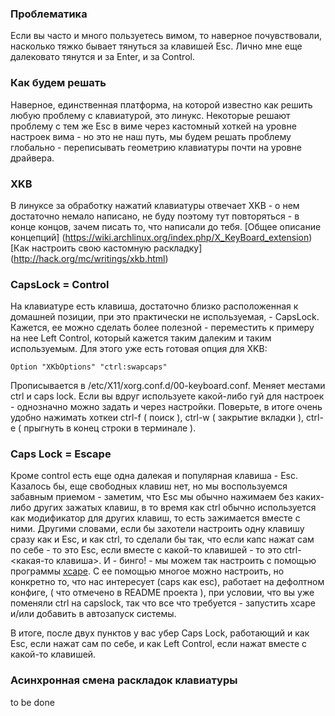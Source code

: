 ### Проблематика

Если вы часто и много пользуетесь вимом, 
то наверное почувствовали, 
насколько тяжко бывает тянуться за клавишей Esc.
Лично мне еще далековато тянутся и за Enter, и за Control.

### Как будем решать

Наверное, 
единственная платформа, 
на которой известно как решить любую проблему с клавиатурой, 
это линукс.
Некоторые решают проблему с тем же Esc в виме через кастомный хоткей на уровне настроек вима - 
но это не наш путь, 
мы будем решать проблему глобально -
переписывать геометрию клавиатуры почти на уровне драйвера.

### XKB

В линуксе за обработку нажатий клавиатуры отвечает XKB - 
о нем достаточно немало написано, 
не буду поэтому тут повторяться - 
в конце концов, 
зачем писать то, что написали до тебя. 
[Общее описание концепций] (https://wiki.archlinux.org/index.php/X_KeyBoard_extension)
[Как настроить свою кастомную раскладку] (http://hack.org/mc/writings/xkb.html)

### CapsLock = Control

На клавиатуре есть клавиша, 
достаточно близко расположенная к домашней позиции, 
при это практически не используемая, - CapsLock. 
Кажется, ее можно сделать более полезной - 
переместить к примеру на нее Left Control, 
который кажется таким далеким и таким используемым.
Для этого уже есть готовая опция для XKB:
```
Option "XKbOptions" "ctrl:swapcaps"
```
Прописывается в /etc/X11/xorg.conf.d/00-keyboard.conf.
Меняет местами ctrl и caps lock.
Если вы вдруг используете какой-либо гуй для настроек - 
однозначно можно задать и через настройки.
Поверьте, в итоге очень удобно нажимать хоткеи  ctrl-f ( поиск ), 
ctrl-w ( закрытие вкладки ), 
ctrl-e ( прыгнуть в конец строки в терминале ).

### Caps Lock = Escape

Кроме control есть еще одна далекая и популярная клавиша - Esc.
Казалось бы, еще свободных клавиш нет, но мы воспользуемся забавным приемом - 
заметим, 
что Esc мы обычно нажимаем без каких-либо других зажатых клавиш,
в то время как ctrl обычно используется как модификатор для других клавиш,
то есть зажимается вместе с ними.
Другими словами, если бы захотели настроить одну клавишу сразу как и Esc, 
и как ctrl,
то сделали бы так, что если капс нажат сам по себе - 
то это Esc,
если вместе с какой-то клавишей - то это ctrl-<какая-то клавиша>.
И - бинго! -  мы можем так настроить с помощью программы 
[xcape](http://example.net://github.com/alols/xcape).
C ее помощью многое можно настроить, 
но конкретно то, 
что нас интересует (caps как esc),
работает на дефолтном конфиге,
( что отмечено в README проекта ),
при условии, 
что вы уже поменяли ctrl на capslock,
так что все что требуется - запустить xcape и/или добавить в автозапуск системы.

В итоге, после двух пунктов у вас убер Caps Lock, работающий и как Esc, если нажат сам по себе, и как Left Control, если нажат вместе с какой-то клавишей.

### Асинхронная смена раскладок клавиатуры
to be done
